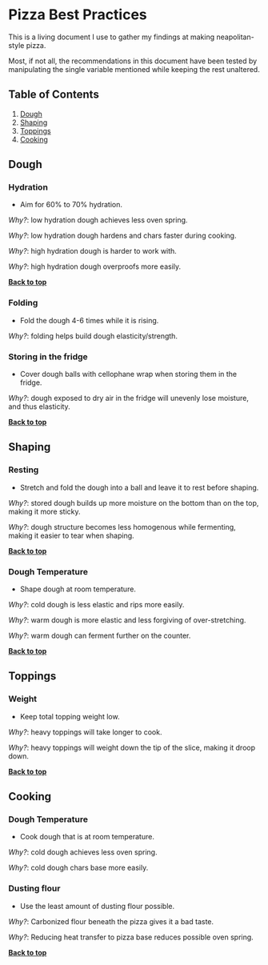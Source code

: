 # Pizza Best Practices

This is a living document I use to gather my findings at making neapolitan-style pizza.

Most, if not all, the recommendations in this document have been tested by manipulating the single 
variable mentioned while keeping the rest unaltered.

## Table of Contents

  1. [Dough](#dough)
  1. [Shaping](#shaping)
  1. [Toppings](#toppings)
  1. [Cooking](#cooking)
  <!-- 1. [Tmpl](#tmpl) -->


## Dough

### Hydration

  - Aim for 60% to 70% hydration.

  *Why?*: low hydration dough achieves less oven spring.

  *Why?*: low hydration dough hardens and chars faster during cooking.

  *Why?*: high hydration dough is harder to work with.

  *Why?*: high hydration dough overproofs more easily.

**[Back to top](#table-of-contents)**

### Folding

  - Fold the dough 4-6 times while it is rising.

  *Why?*: folding helps build dough elasticity/strength.

### Storing in the fridge

  - Cover dough balls with cellophane wrap when storing them in the fridge.

  *Why?*: dough exposed to dry air in the fridge will unevenly lose moisture, and thus elasticity.

**[Back to top](#table-of-contents)**


## Shaping

### Resting

  - Stretch and fold the dough into a ball and leave it to rest before shaping.

  *Why?*: stored dough builds up more moisture on the bottom than on the top, making it more sticky.

  *Why?*: dough structure becomes less homogenous while fermenting, making it easier to tear when shaping.

**[Back to top](#table-of-contents)**

### Dough Temperature

  - Shape dough at room temperature.

  *Why?*: cold dough is less elastic and rips more easily.

  *Why?*: warm dough is more elastic and less forgiving of over-stretching.

  *Why?*: warm dough can ferment further on the counter.

**[Back to top](#table-of-contents)**


## Toppings

### Weight

  - Keep total topping weight low.

  *Why?*: heavy toppings will take longer to cook.

  *Why?*: heavy toppings will weight down the tip of the slice, making it droop down.

**[Back to top](#table-of-contents)**


## Cooking

### Dough Temperature

  - Cook dough that is at room temperature.

  *Why?*: cold dough achieves less oven spring.

  *Why?*: cold dough chars base more easily.

### Dusting flour

  - Use the least amount of dusting flour possible.

  *Why?*: Carbonized flour beneath the pizza gives it a bad taste.

  *Why?*: Reducing heat transfer to pizza base reduces possible oven spring.

**[Back to top](#table-of-contents)**

<!-- 


## Tmpl

### Tmpl

  - Do thing.

  *Why?*: reason

  ```
  /* avoid */
  ```  

  ```
  /* recommended */
  ```  

**[Back to top](#table-of-contents)** 
-->
